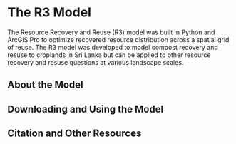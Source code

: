 # The R3 Model

The Resource Recovery and Reuse (R3) model was built in Python and ArcGIS Pro to optimize recovered resource distribution across a spatial grid of reuse. The R3 model was developed to model compost recovery and resuse to croplands in Sri Lanka but can be applied to other resource recovery and resuse questions at various landscape scales. 

## About the Model

## Downloading and Using the Model

## Citation and Other Resources
